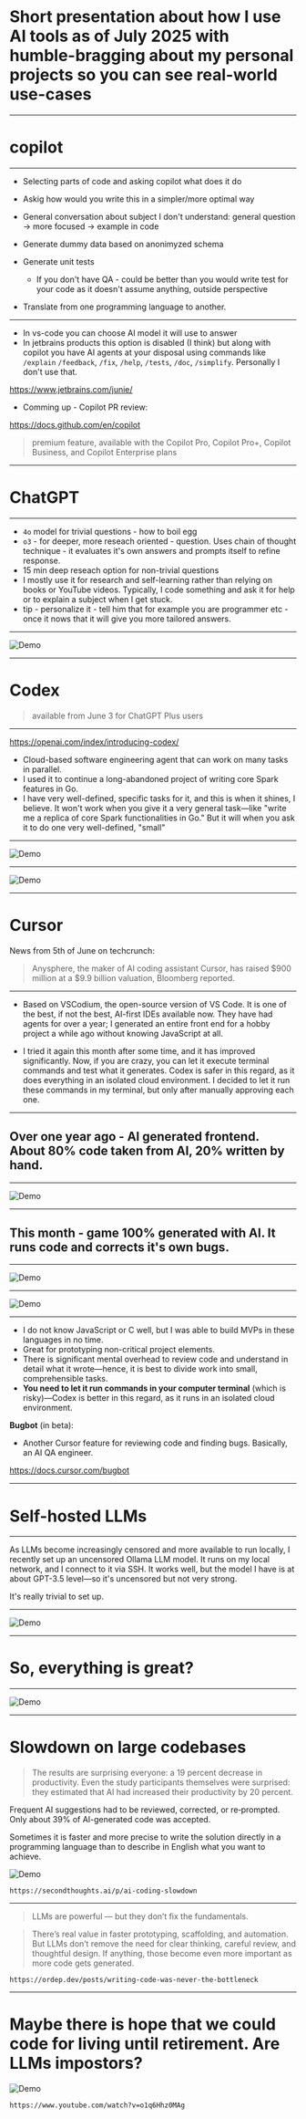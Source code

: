 # Short presentation about how I use AI tools as of July 2025 with humble-bragging about my personal projects so you can see real-world use-cases

---

# copilot 

---

- Selecting parts of code and asking copilot what does it do

- Askig how would you write this in a simpler/more optimal way

- General conversation about subject I don't understand:
general question -> more focused -> example in code

- Generate dummy data based on anonimyzed schema

- Generate unit tests
    - If you don't have QA - could be better than you would write test for your code as it doesn't assume anything, outside perspective

- Translate from one programming language to another.

---

- In vs-code you can choose AI model it will use to answer
- In jetbrains products this option is disabled (I think) but along with copilot you have AI agents at your disposal using commands like `/explain` `/feedback`, `/fix`, `/help`, `/tests`, `/doc`, `/simplify`. Personally I don't use that.

https://www.jetbrains.com/junie/

- Comming up - Copilot PR review:

https://docs.github.com/en/copilot

> premium feature, available with the Copilot Pro, Copilot Pro+, Copilot Business, and Copilot Enterprise plans

---

# ChatGPT

---

- `4o` model for trivial questions - how to boil egg
- `o3` - for deeper, more reseach oriented - question. Uses chain of thought technique - it evaluates it's own answers and prompts itself to refine response.
- 15 min deep reseach option for non-trivial questions 
- I mostly use it for research and self-learning rather than relying on books or YouTube videos. Typically, I code something and ask it for help or to explain a subject when I get stuck.
- tip - personalize it - tell him that for example you are programmer etc - once it nows that it will give you more tailored answers.

---

![Demo](./gpt_customize.png)

---

# Codex 
> available from June 3 for ChatGPT Plus users

---

https://openai.com/index/introducing-codex/

- Cloud-based software engineering agent that can work on many tasks in parallel.
- I used it to continue a long-abandoned project of writing core Spark features in Go.
- I have very well-defined, specific tasks for it, and this is when it shines, I believe. It won't work when you give it a very general task—like "write me a replica of core Spark functionalities in Go." But it will when you ask it to do one very well-defined, "small"

---

![Demo](./codex_open_ai.png)

---

![Demo](./open_ai_how_they_use_codex.png)

---

# Cursor

News from 5th of June on techcrunch:
> Anysphere, the maker of AI coding assistant Cursor, has raised $900 million at a $9.9 billion valuation, Bloomberg reported.

--- 

- Based on VSCodium, the open-source version of VS Code. It is one of the best, if not the best, AI-first IDEs available now. They have had agents for over a year; I generated an entire front end for a hobby project a while ago without knowing JavaScript at all.

- I tried it again this month after some time, and it has improved significantly. Now, if you are crazy, you can let it execute terminal commands and test what it generates. Codex is safer in this regard, as it does everything in an isolated cloud environment. I decided to let it run these commands in my terminal, but only after manually approving each one.

---

## Over one year ago - AI generated frontend. About 80% code taken from AI, 20% written by hand.

---

![Demo](./trend_migrate.gif)

---

## This month - game 100% generated with AI. It runs code and corrects it's own bugs.

---

![Demo](./raylib_game.gif)

---

![Demo](./cursor.gif)

---

- I do not know JavaScript or C well, but I was able to build MVPs in these languages in no time.
- Great for prototyping non-critical project elements.
- There is significant mental overhead to review code and understand in detail what it wrote—hence, it is best to divide work into small, comprehensible tasks.
- **You need to let it run commands in your computer terminal** (which is risky)—Codex is better in this regard, as it runs in an isolated cloud environment.

**Bugbot** (in beta):
- Another Cursor feature for reviewing code and finding bugs. Basically, an AI QA engineer.

https://docs.cursor.com/bugbot

---

# Self-hosted LLMs

---

As LLMs become increasingly censored and more available to run locally, I recently set up an uncensored Ollama LLM model.
It runs on my local network, and I connect to it via SSH.
It works well, but the model I have is at about GPT-3.5 level—so it's uncensored but not very strong.

It's really trivial to set up.

---

![Demo](./local_llm.gif)

---

# So, everything is great?

---

![Demo](./critical_failure.png)

---

# Slowdown on large codebases

>The results are surprising everyone: a 19 percent decrease in productivity. Even the study participants themselves were surprised: they estimated that AI had increased their productivity by 20 percent.

Frequent AI suggestions had to be reviewed, corrected, or re‑prompted. Only about 39% of AI-generated code was accepted.

Sometimes it is faster and more precise to write the solution directly in a programming language than to describe in English what you want to achieve.

![Demo](./devs_forecast_vs_actual.png)

```
https://secondthoughts.ai/p/ai-coding-slowdown
```

---

> LLMs are powerful — but they don’t fix the fundamentals.

> There’s real value in faster prototyping, scaffolding, and automation. But LLMs don’t remove the need for clear thinking, careful review, and thoughtful design. If anything, those become even more important as more code gets generated.

```
https://ordep.dev/posts/writing-code-was-never-the-bottleneck
```

---

# Maybe there is hope that we could code for living until retirement. Are LLMs impostors?

![Demo](./ml_street_talk.png)

```
https://www.youtube.com/watch?v=o1q6Hhz0MAg
```
